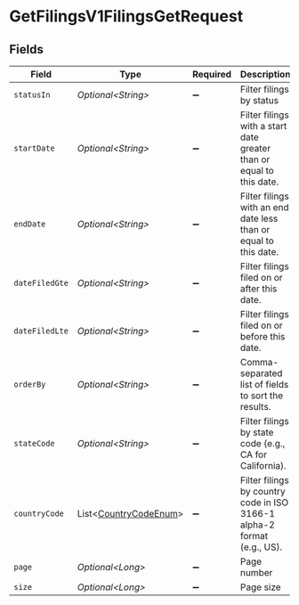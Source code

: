 # GetFilingsV1FilingsGetRequest


## Fields

| Field                                                                   | Type                                                                    | Required                                                                | Description                                                             | Example                                                                 |
| ----------------------------------------------------------------------- | ----------------------------------------------------------------------- | ----------------------------------------------------------------------- | ----------------------------------------------------------------------- | ----------------------------------------------------------------------- |
| `statusIn`                                                              | *Optional\<String>*                                                     | :heavy_minus_sign:                                                      | Filter filings by status                                                | FILED,FILING,UNFILED,PAUSED                                             |
| `startDate`                                                             | *Optional\<String>*                                                     | :heavy_minus_sign:                                                      | Filter filings with a start date greater than or equal to this date.    | 2024-01-01                                                              |
| `endDate`                                                               | *Optional\<String>*                                                     | :heavy_minus_sign:                                                      | Filter filings with an end date less than or equal to this date.        | 2024-12-31                                                              |
| `dateFiledGte`                                                          | *Optional\<String>*                                                     | :heavy_minus_sign:                                                      | Filter filings filed on or after this date.                             | 2024-01-01                                                              |
| `dateFiledLte`                                                          | *Optional\<String>*                                                     | :heavy_minus_sign:                                                      | Filter filings filed on or before this date.                            | 2024-12-31                                                              |
| `orderBy`                                                               | *Optional\<String>*                                                     | :heavy_minus_sign:                                                      | Comma-separated list of fields to sort the results.                     | status,start_date,end_date,amount                                       |
| `stateCode`                                                             | *Optional\<String>*                                                     | :heavy_minus_sign:                                                      | Filter filings by state code (e.g., CA for California).                 | CA                                                                      |
| `countryCode`                                                           | List\<[CountryCodeEnum](../../models/components/CountryCodeEnum.md)>    | :heavy_minus_sign:                                                      | Filter filings by country code in ISO 3166-1 alpha-2 format (e.g., US). | US                                                                      |
| `page`                                                                  | *Optional\<Long>*                                                       | :heavy_minus_sign:                                                      | Page number                                                             |                                                                         |
| `size`                                                                  | *Optional\<Long>*                                                       | :heavy_minus_sign:                                                      | Page size                                                               |                                                                         |